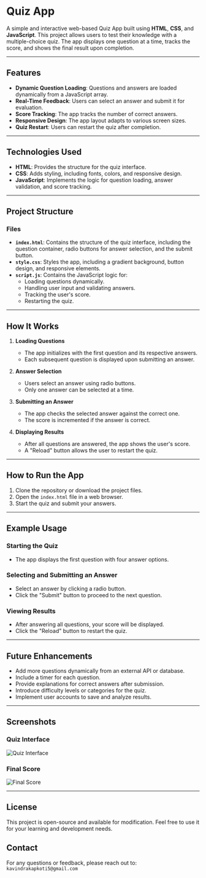 # Quiz App

A simple and interactive web-based Quiz App built using **HTML**, **CSS**, and **JavaScript**. This project allows users to test their knowledge with a multiple-choice quiz. The app displays one question at a time, tracks the score, and shows the final result upon completion.

---

## Features

- **Dynamic Question Loading**: Questions and answers are loaded dynamically from a JavaScript array.
- **Real-Time Feedback**: Users can select an answer and submit it for evaluation.
- **Score Tracking**: The app tracks the number of correct answers.
- **Responsive Design**: The app layout adapts to various screen sizes.
- **Quiz Restart**: Users can restart the quiz after completion.

---

## Technologies Used

- **HTML**: Provides the structure for the quiz interface.
- **CSS**: Adds styling, including fonts, colors, and responsive design.
- **JavaScript**: Implements the logic for question loading, answer validation, and score tracking.

---

## Project Structure

### Files

- **`index.html`**: Contains the structure of the quiz interface, including the question container, radio buttons for answer selection, and the submit button.
- **`style.css`**: Styles the app, including a gradient background, button design, and responsive elements.
- **`script.js`**: Contains the JavaScript logic for:
  - Loading questions dynamically.
  - Handling user input and validating answers.
  - Tracking the user's score.
  - Restarting the quiz.

---

## How It Works

1. **Loading Questions**
   - The app initializes with the first question and its respective answers.
   - Each subsequent question is displayed upon submitting an answer.

2. **Answer Selection**
   - Users select an answer using radio buttons.
   - Only one answer can be selected at a time.

3. **Submitting an Answer**
   - The app checks the selected answer against the correct one.
   - The score is incremented if the answer is correct.

4. **Displaying Results**
   - After all questions are answered, the app shows the user's score.
   - A "Reload" button allows the user to restart the quiz.

---

## How to Run the App

1. Clone the repository or download the project files.
2. Open the `index.html` file in a web browser.
3. Start the quiz and submit your answers.

---

## Example Usage

### Starting the Quiz
- The app displays the first question with four answer options.

### Selecting and Submitting an Answer
- Select an answer by clicking a radio button.
- Click the "Submit" button to proceed to the next question.

### Viewing Results
- After answering all questions, your score will be displayed.
- Click the "Reload" button to restart the quiz.

---

## Future Enhancements

- Add more questions dynamically from an external API or database.
- Include a timer for each question.
- Provide explanations for correct answers after submission.
- Introduce difficulty levels or categories for the quiz.
- Implement user accounts to save and analyze results.

---

## Screenshots

### Quiz Interface
![Quiz Interface](https://via.placeholder.com/600x400)

### Final Score
![Final Score](https://via.placeholder.com/600x400)

---

## License

This project is open-source and available for modification. Feel free to use it for your learning and development needs.

## Contact
For any questions or feedback, please reach out to: `kavindrakapkoti5@gmail.com`
